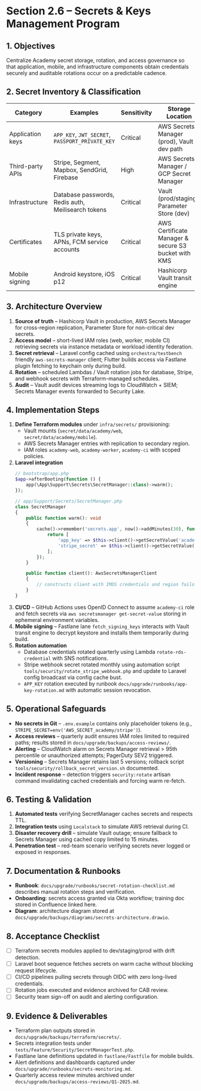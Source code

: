 # Section 2.6 – Secrets & Keys Management Program

## 1. Objectives
Centralize Academy secret storage, rotation, and access governance so that application, mobile, and infrastructure components obtain credentials securely and auditable rotations occur on a predictable cadence.

## 2. Secret Inventory & Classification
| Category | Examples | Sensitivity | Storage Location |
| --- | --- | --- | --- |
| Application keys | `APP_KEY`, `JWT_SECRET`, `PASSPORT_PRIVATE_KEY` | Critical | AWS Secrets Manager (prod), Vault dev path |
| Third-party APIs | Stripe, Segment, Mapbox, SendGrid, Firebase | High | AWS Secrets Manager / GCP Secret Manager |
| Infrastructure | Database passwords, Redis auth, Meilisearch tokens | Critical | Vault (prod/staging), Parameter Store (dev) |
| Certificates | TLS private keys, APNs, FCM service accounts | Critical | AWS Certificate Manager & secure S3 bucket with KMS |
| Mobile signing | Android keystore, iOS p12 | Critical | Hashicorp Vault transit engine |

## 3. Architecture Overview
1. **Source of truth** – Hashicorp Vault in production, AWS Secrets Manager for cross-region replication, Parameter Store for non-critical dev secrets.
2. **Access model** – short-lived IAM roles (web, worker, mobile CI) retrieving secrets via instance metadata or workload identity federation.
3. **Secret retrieval** – Laravel config cached using `orchestra/testbench` friendly `aws-secrets-manager` client; Flutter builds access via Fastlane plugin fetching to keychain only during build.
4. **Rotation** – scheduled Lambdas / Vault rotation jobs for database, Stripe, and webhook secrets with Terraform-managed schedules.
5. **Audit** – Vault audit devices streaming logs to CloudWatch + SIEM; Secrets Manager events forwarded to Security Lake.

## 4. Implementation Steps
1. **Define Terraform modules** under `infra/secrets/` provisioning:
   - Vault mounts (`secret/data/academy/web`, `secret/data/academy/mobile`).
   - AWS Secrets Manager entries with replication to secondary region.
   - IAM roles `academy-web`, `academy-worker`, `academy-ci` with scoped policies.
2. **Laravel integration**
   ```php
   // bootstrap/app.php
   $app->afterBooting(function () {
       app(\App\Support\Secrets\SecretManager::class)->warm();
   });
   ```
   ```php
   // app/Support/Secrets/SecretManager.php
   class SecretManager
   {
       public function warm(): void
       {
           cache()->remember('secrets.app', now()->addMinutes(30), function () {
               return [
                   'app_key' => $this->client()->getSecretValue('academy/web/app-key'),
                   'stripe_secret' => $this->client()->getSecretValue('academy/web/stripe-secret'),
               ];
           });
       }

       public function client(): AwsSecretsManagerClient
       {
           // constructs client with IMDS credentials and region failover
       }
   }
   ```
3. **CI/CD** – GitHub Actions uses OpenID Connect to assume `academy-ci` role and fetch secrets via `aws secretsmanager get-secret-value` storing in ephemeral environment variables.
4. **Mobile signing** – Fastlane lane `fetch_signing_keys` interacts with Vault transit engine to decrypt keystore and installs them temporarily during build.
5. **Rotation automation**
   - Database credentials rotated quarterly using Lambda `rotate-rds-credential` with SNS notifications.
   - Stripe webhook secret rotated monthly using automation script `tools/security/rotate_stripe_webhook.php` and update to Laravel config broadcast via config cache bust.
   - `APP_KEY` rotation executed by runbook `docs/upgrade/runbooks/app-key-rotation.md` with automatic session revocation.

## 5. Operational Safeguards
- **No secrets in Git** – `.env.example` contains only placeholder tokens (e.g., `STRIPE_SECRET=env('AWS_SECRET_academy/stripe')`).
- **Access reviews** – quarterly audit ensures IAM roles limited to required paths; results stored in `docs/upgrade/backups/access-reviews/`.
- **Alerting** – CloudWatch alarm on Secrets Manager retrieval > 95th percentile or unauthorized attempts; PagerDuty SEV2 triggered.
- **Versioning** – Secrets Manager retains last 5 versions; rollback script `tools/security/rollback_secret_version.sh` documented.
- **Incident response** – detection triggers `security:rotate` artisan command invalidating cached credentials and forcing warm re-fetch.

## 6. Testing & Validation
1. **Automated tests** verifying SecretManager caches secrets and respects TTL.
2. **Integration tests** using `Localstack` to simulate AWS retrieval during CI.
3. **Disaster recovery drill** – simulate Vault outage; ensure fallback to Secrets Manager using cached copy limited to 15 minutes.
4. **Penetration test** – red-team scenario verifying secrets never logged or exposed in responses.

## 7. Documentation & Runbooks
- **Runbook**: `docs/upgrade/runbooks/secret-rotation-checklist.md` describes manual rotation steps and verification.
- **Onboarding**: secrets access granted via Okta workflow; training doc stored in Confluence linked here.
- **Diagram**: architecture diagram stored at `docs/upgrade/backups/diagrams/secrets-architecture.drawio`.

## 8. Acceptance Checklist
- [ ] Terraform secrets modules applied to dev/staging/prod with drift detection.
- [ ] Laravel boot sequence fetches secrets on warm cache without blocking request lifecycle.
- [ ] CI/CD pipelines pulling secrets through OIDC with zero long-lived credentials.
- [ ] Rotation jobs executed and evidence archived for CAB review.
- [ ] Security team sign-off on audit and alerting configuration.

## 9. Evidence & Deliverables
- Terraform plan outputs stored in `docs/upgrade/backups/terraform/secrets/`.
- Secrets integration tests under `tests/Feature/Security/SecretManagerTest.php`.
- Fastlane lane definitions updated in `fastlane/Fastfile` for mobile builds.
- Alert definitions and dashboards captured under `docs/upgrade/runbooks/secrets-monitoring.md`.
- Quarterly access review minutes archived under `docs/upgrade/backups/access-reviews/Q1-2025.md`.
